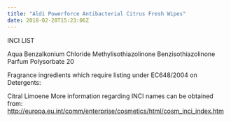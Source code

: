 ```yaml
---
title: "Aldi Powerforce Antibacterial Citrus Fresh Wipes"
date: 2018-02-20T15:23:06Z
---
```

INCI LIST

Aqua
Benzalkonium Chloride
Methylisothiazolinone
Benzisothiazolinone
Parfum
Polysorbate 20

Fragrance ingredients which require listing under EC648/2004 on Detergents:

Citral
Limoene
More information regarding INCI names can be obtained from: http://europa.eu.int/comm/enterprise/cosmetics/html/cosm_inci_index.htm
